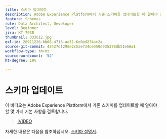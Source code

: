 ```yaml
---
title: 스키마 업데이트
description: Adobe Experience Platform에서 기존 스키마를 업데이트할 때 알아야 할 기본 사항.
feature: Schemas
role: Data Architect, Developer
level: Beginner
jira: KT-7938
thumbnail: 333612.jpg
exl-id: 28911226-bb08-4713-ae31-6e0ad2f4ac2a
source-git-commit: 42427df298e2c5ae734ce050e935378db51e66a1
workflow-type: tm+mt
source-wordcount: '52'
ht-degree: 19%

---
```


# 스키마 업데이트

이 비디오는 Adobe Experience Platform에서 기존 스키마를 업데이트할 때 알아야 할 몇 가지 기본 사항을 검토합니다.

>[!VIDEO](https://video.tv.adobe.com/v/333612?quality=12&learn=on)

자세한 내용은 다음을 참조하십시오. [스키마 설명서](https://experienceleague.adobe.com/docs/experience-platform/xdm/home.html?lang=ko-KR).
